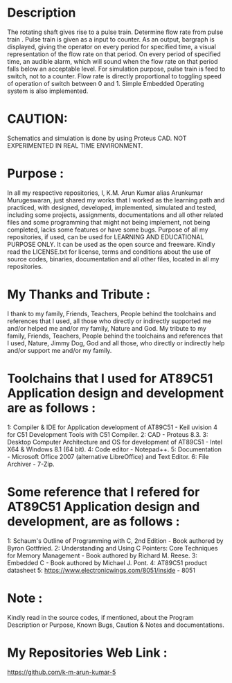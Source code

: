 Description
===========
   The rotating shaft gives rise to a pulse train. Determine flow rate from pulse train . Pulse train is given as a input to counter. As an output, bargraph is displayed, giving the operator on every period for specified time, a visual representation of the flow rate on that period. On every period of specified time, an audible alarm, which will sound when the flow rate on that period falls below an acceptable level. For simulation purpose, pulse train is feed to switch, not to a counter. Flow rate is directly proportional to toggling speed of operation of switch between 0 and 1. Simple Embedded Operating system is also implemented.

CAUTION:
========
Schematics and simulation is done by using Proteus CAD. NOT EXPERIMENTED IN REAL TIME ENVIRONMENT.

Purpose :
=========
In all my respective repositories, I, K.M. Arun Kumar alias Arunkumar Murugeswaran, just shared my works that I worked as the learning path and practiced, with designed, developed, implemented, simulated and tested, including some projects, assignments, documentations and all other related files and some programming that might not being implement, not being completed, lacks some features or have some bugs. Purpose of all my repositories, if used, can be used for LEARNING AND  EDUCATIONAL PURPOSE ONLY. It can be used as the open source and freeware. Kindly read the LICENSE.txt for license, terms and conditions about the use of source codes, binaries, documentation and all other files, located in all my repositories. 

My Thanks and Tribute :
========================
I thank to my family, Friends, Teachers, People behind the toolchains and references that I used, all those who directly or indirectly supported me and/or helped me and/or my family, Nature and God. My tribute to my family, Friends, Teachers, People behind the toolchains and references that I used, Nature, Jimmy Dog, God and all those, who directly or indirectly help and/or support me and/or my family.

Toolchains that I used for AT89C51 Application design and development are as follows :
======================================================================================
1: Compiler & IDE for Application development of  AT89C51              - Keil uvision 4 for C51 Development Tools with C51 Compiler.
2: CAD                                                                 - Proteus 8.3. 
3: Desktop Computer Architecture and OS for development of  AT89C51    - Intel X64 & Windows 8.1 (64 bit).
4: Code editor                                                         - Notepad++.
5: Documentation                                                       - Microsoft Office 2007 (alternative LibreOffice) and Text Editor.
6: File Archiver                                                       - 7-Zip.           

Some reference that I refered for AT89C51 Application design and development, are as follows :
==============================================================================================
1: Schaum's Outline of Programming with C, 2nd Edition - Book authored by Byron Gottfried.
2: Understanding and Using C Pointers: Core Techniques for Memory Management - Book authored by Richard M. Reese. 
3: Embedded C - Book authored by Michael J. Pont.
4: AT89C51 product datasheet
5: https://www.electronicwings.com/8051/inside  - 8051

Note :
======
Kindly read in the source codes, if mentioned, about the Program Description or Purpose, Known Bugs, Caution & Notes and documentations. 

My Repositories Web Link :
==========================
https://github.com/k-m-arun-kumar-5

